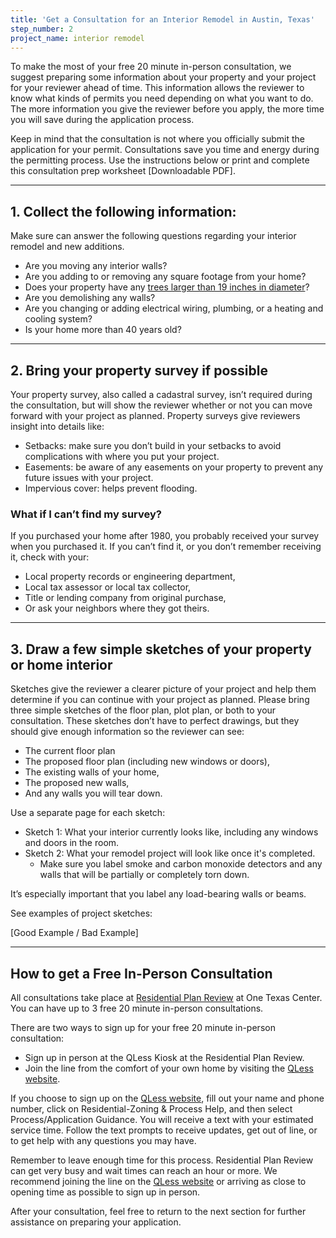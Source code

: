 ```yaml
---
title: 'Get a Consultation for an Interior Remodel in Austin, Texas'
step_number: 2
project_name: interior remodel
---
```



To make the most of your free 20 minute in-person consultation, we suggest preparing some information about your property and your project for your reviewer ahead of time. This information allows the reviewer to know what kinds of permits you need depending on what you want to do. The more information you give the reviewer before you apply, the more time you will save during the application process.

Keep in mind that the consultation is not where you officially submit the application for your permit. Consultations save you time and energy during the permitting process. Use the instructions below or print and complete this consultation prep worksheet [Downloadable PDF].

---

## 1. Collect the following information:

Make sure can answer the following questions regarding your interior remodel and new additions.

* Are you moving any interior walls?
* Are you adding to or removing any square footage from your home?
* Does your property have any [trees larger than 19 inches in diameter](/residential-toolkit/building-near-a-tree/)?
* Are you demolishing any walls?
* Are you changing or adding electrical wiring, plumbing, or a heating and cooling system?
* Is your home more than 40 years old?&nbsp;

---

## 2. Bring your property survey if possible

Your property survey, also called a cadastral survey, isn’t required during the consultation, but will show the reviewer whether or not you can move forward with your project as planned. Property surveys give reviewers insight into details like:

* Setbacks: make sure you don’t build in your setbacks to avoid complications with where you put your project.
* Easements: be aware of any easements on your property to prevent any future issues with your project.
* Impervious cover: helps prevent flooding.

### What if I can’t find my survey?

If you purchased your home after 1980, you probably received your survey when you purchased it. If you can’t find it, or you don’t remember receiving it, check with your:

* Local property records or engineering department,
* Local tax assessor or local tax collector,
* Title or lending company from original purchase,
* Or ask your neighbors where they got theirs.

---

## 3. Draw a few simple sketches of your property or home interior

Sketches give the reviewer a clearer picture of your project and help them determine if you can continue with your project as planned. Please bring three simple sketches of the floor plan, plot plan, or both to your consultation. These sketches don’t have to perfect drawings, but they should give enough information so the reviewer can see:

* The current floor plan
* The proposed floor plan (including new windows or doors),
* The existing walls of your home,
* The proposed new walls,
* And any walls you will tear down.

Use a separate page for each sketch:

* Sketch 1: What your interior currently looks like, including any windows and doors in the room.
* Sketch 2: What your remodel project will look like once it's completed.
  * Make sure you label smoke and carbon monoxide detectors and any walls that will be partially or completely torn down.

It’s especially important that you label any load-bearing walls or beams.

See examples of project sketches:

[Good Example / Bad Example]

---

## How to get a Free In-Person Consultation

All consultations take place at [Residential Plan Review](/contact/#residential-plan-review)&nbsp;at One Texas Center. You can have up to 3 free 20 minute in-person consultations.

There are two ways to sign up for your free 20 minute in-person consultation:

* Sign up in person at the QLess Kiosk at the Residential Plan Review.
* Join the line from the comfort of your own home by visiting the [QLess website](https://kiosk.qless.com/kiosk/app/home/19062?queues=63813,65072,64852,64862,66812).

If you choose to sign up on the [QLess website](https://kiosk.qless.com/kiosk/app/home/19062?queues=63813,65072,64852,64862,66812), fill out your name and phone number, click on Residential-Zoning & Process Help, and then select Process/Application Guidance. You will receive a text with your estimated service time. Follow the text prompts to receive updates, get out of line, or to get help with any questions you may have.

Remember to leave enough time for this process. Residential Plan Review can get very busy and wait times can reach an hour or more. We recommend joining the line on the [QLess website](https://kiosk.qless.com/kiosk/app/home/19062?queues=63813,65072,64852,64862,66812) or arriving as close to opening time as possible to sign up in person.

After your consultation, feel free to return to the next section for further assistance on preparing your application.